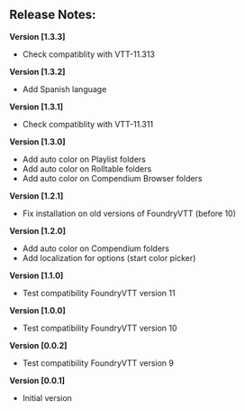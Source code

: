 ## Release Notes:
**Version [1.3.3]**
* Check compatiblity with VTT-11.313

**Version [1.3.2]**
* Add Spanish language

**Version [1.3.1]**
* Check compatiblity with VTT-11.311

**Version [1.3.0]**
* Add auto color on Playlist folders
* Add auto color on Rolltable folders
* Add auto color on Compendium Browser folders

**Version [1.2.1]**
* Fix installation on old versions of FoundryVTT (before 10)

**Version [1.2.0]**
* Add auto color on Compendium folders
* Add localization for options (start color picker)

**Version [1.1.0]**
* Test compatibility FoundryVTT version 11

**Version [1.0.0]**
* Test compatibility FoundryVTT version 10

**Version [0.0.2]**
* Test compatibility FoundryVTT version 9

**Version [0.0.1]**
* Initial version

